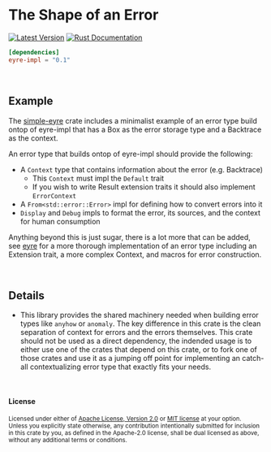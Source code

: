 The Shape of an Error
===============

[![Latest Version](https://img.shields.io/crates/v/eyre-impl.svg)](https://crates.io/crates/eyre-impl)
[![Rust Documentation](https://img.shields.io/badge/api-rustdoc-blue.svg)](https://docs.rs/eyre-impl)

```toml
[dependencies]
eyre-impl = "0.1"
```

<br>

## Example

The [simple-eyre](https://github.com/yaahc/simple-eyre/blob/master/src/lib.rs)
crate includes a minimalist example of an error type build ontop of eyre-impl
that has a Box<dyn Error> as the error storage type and a Backtrace as the
context.

An error type that builds ontop of eyre-impl should provide the following:
- A `Context` type that contains information about the error (e.g. Backtrace)
  - This `Context` must impl the `Default` trait
  - If you wish to write Result extension traits it should also implement `ErrorContext`
- A `From<std::error::Error>` impl for defining how to convert errors into it
- `Display` and `Debug` impls to format the error, its sources, and the context
  for human consumption

Anything beyond this is just sugar, there is a lot more that can be added, see
[eyre](https://github.com/yaahc/eyre) for a more thorough implementation of an
error type including an Extension trait, a more complex Context, and macros for
error construction.

<br>

## Details

- This library provides the shared machinery needed when building error types
  like `anyhow` or `anomaly`. The key difference in this crate is the clean
  separation of context for errors and the errors themselves. This crate should
  not be used as a direct dependency, the indended usage is to either use one of
  the crates that depend on this crate, or to fork one of those crates and use it
  as a jumping off point for implementing an catch-all contextualizing error type
  that exactly fits your needs.

<br>

#### License

<sup>
Licensed under either of <a href="LICENSE-APACHE">Apache License, Version
2.0</a> or <a href="LICENSE-MIT">MIT license</a> at your option.
</sup>

<br>

<sub>
Unless you explicitly state otherwise, any contribution intentionally submitted
for inclusion in this crate by you, as defined in the Apache-2.0 license, shall
be dual licensed as above, without any additional terms or conditions.
</sub>


